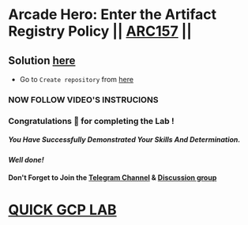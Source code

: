 # Arcade Hero: Enter the Artifact Registry Policy || [ARC157](https://www.cloudskillsboost.google/focuses/89732?parent=catalog) ||

## Solution [here](https://youtu.be/xPp1jUIH8Io)

* Go to `Create repository` from [here](https://console.cloud.google.com/artifacts/create-repo?)

### NOW FOLLOW VIDEO'S INSTRUCIONS

### Congratulations 🎉 for completing the Lab !

##### *You Have Successfully Demonstrated Your Skills And Determination.*

#### *Well done!*

#### Don't Forget to Join the [Telegram Channel](https://t.me/quickgcplab) & [Discussion group](https://t.me/quickgcplabchats)

# [QUICK GCP LAB](https://www.youtube.com/@quickgcplab)
